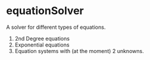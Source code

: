 # equationSolver
A solver for different types of equations.
1. 2nd Degree equations
2. Exponential equations
3. Equation systems with (at the moment) 2 unknowns.
